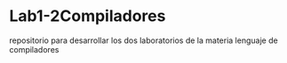 # Lab1-2Compiladores
repositorio para desarrollar los dos laboratorios de la materia lenguaje de compiladores
